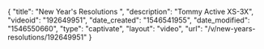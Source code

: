 {
    "title": "New Year's Resolutions ",
    "description": "Tommy Active XS-3X",
    "videoid": "192649951",
    "date_created": "1546541955",
    "date_modified": "1546550660",
    "type": "captivate",
    "layout": "video",
    "url": "\/v\/new-years-resolutions\/192649951"
}